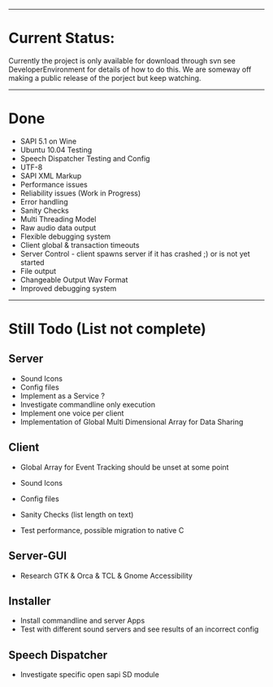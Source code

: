 

---

# Current Status: #
Currently the project is only available for download through svn see   	 DeveloperEnvironment for details of how to do this. We are someway off making a public release of the porject but keep watching.

---

# Done #
  * SAPI 5.1 on Wine
  * Ubuntu 10.04 Testing
  * Speech Dispatcher Testing and Config
  * UTF-8
  * SAPI XML Markup
  * Performance issues
  * Reliability issues (Work in Progress)
  * Error handling
  * Sanity Checks
  * Multi Threading Model
  * Raw audio data output
  * Flexible debugging system
  * Client global & transaction timeouts
  * Server Control - client spawns server if it has crashed ;) or is not yet started
  * File output
  * Changeable Output Wav Format
  * Improved debugging system

---

# Still Todo (List not complete) #

## Server ##
  * Sound Icons
  * Config files
  * Implement as a Service ?
  * Investigate commandline only execution
  * Implement one voice per client
  * Implementation of Global Multi Dimensional Array for Data Sharing

## Client ##
  * Global Array for Event Tracking should be unset at some point
  * Sound Icons
  * Config files
  * Sanity Checks  (list length on text)

  * Test performance, possible migration to native C

## Server-GUI ##
  * Research GTK & Orca & TCL & Gnome Accessibility

## Installer ##
  * Install commandline and server Apps
  * Test with different sound servers and see results of an incorrect config

## Speech Dispatcher ##
  * Investigate specific open sapi SD module
